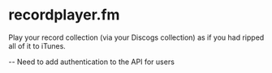 # recordplayer.fm

Play your record collection (via your Discogs collection) as if you had ripped all of it to iTunes.

-- Need to add authentication to the API for users
